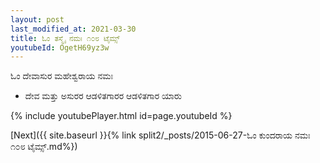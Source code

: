 ```yaml
---
layout: post
last_modified_at: 2021-03-30
title: ಓಂ ತಸ್ಮೈ ನಮಃ ೧೦೮ ಟೈಮ್ಸ್
youtubeId: OgetH69yz3w
---
```

 
 
 ಓಂ ದೇವಾಸುರ ಮಹೇಶ್ವರಾಯ ನಮಃ  
 
 -  ದೇವ ಮತ್ತು ಅಸುರರ ಆಡಳಿತಗಾರರ ಆಡಳಿತಗಾರ ಯಾರು 
 
  
 
  
 
 
 
 
 
 


{% include youtubePlayer.html id=page.youtubeId %}
 
[Next]({{ site.baseurl }}{% link  split2/_posts/2015-06-27-ಓಂ ಕುಂದರಾಯ ನಮಃ ೧೦೮ ಟೈಮ್ಸ್.md%})
 
